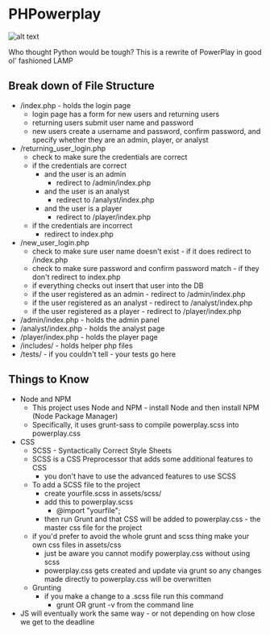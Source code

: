 # PHPowerplay

![alt text](https://www.amli.com/blog/wp-content/uploads/2013/06/MemeGeneratorNet.jpg "Logo Title Text 1")

Who thought Python would be tough? This is a rewrite of PowerPlay in good ol' fashioned LAMP

## Break down of File Structure
* /index.php - holds the login page 
    * login page has a form for new users and returning users 
    * returning users submit user name and password 
    * new users create a username and password, confirm password, and specify whether they are an admin, player, or analyst
* /returning_user_login.php
    * check to make sure the credentials are correct  
    * if the credentials are correct 
        * and the user is an admin
            * redirect to /admin/index.php
        * and the user is an analyst
            * redirect to /analyst/index.php
        * and the user is a player 
            * redirect to /player/index.php
    * if the credentials are incorrect 
        * redirect to index.php
* /new_user_login.php
    * check to make sure user name doesn't exist - if it does redirect to /index.php
    * check to make sure password and confirm password match - if they don't redirect to index.php 
    * if everything checks out insert that user into the DB 
    * if the user registered as an admin - redirect to /admin/index.php
    * if the user registered as an analyst - redirect to /analyst/index.php
    * if the user registered as a player - redirect to /player/index.php
* /admin/index.php - holds the admin panel
* /analyst/index.php - holds the analyst page 
* /player/index.php - holds the player page 
* /includes/ - holds helper php files 
* /tests/ - if you couldn't tell - your tests go here 

## Things to Know 

* Node and NPM
    * This project uses Node and NPM - install Node and then install NPM (Node Package Manager)
    * Specifically, it uses grunt-sass to compile powerplay.scss into powerplay.css 
* CSS 
    * SCSS - Syntactically Correct Style Sheets 
    * SCSS is a CSS Preprocessor that adds some additional features to CSS 
        * you don't have to use the advanced features to use SCSS 
    * To add a SCSS file to the project 
        * create yourfile.scss in assets/scss/
        * add this to powerplay.scss
            * @import "yourfile"; 
        * then run Grunt and that CSS will be added to powerplay.css - the master css file for the project 
    * if you'd prefer to avoid the whole grunt and scss thing make your own css files in assets/css 
        * just be aware you cannot modify powerplay.css without using scss
        * powerplay.css gets created and update via grunt so any changes made directly to powerplay.css will be overwritten
    * Grunting 
        * if you make a change to a .scss file run this command 
            * grunt OR grunt -v from the command line 
* JS will eventually work the same way - or not depending on how close we get to the deadline 